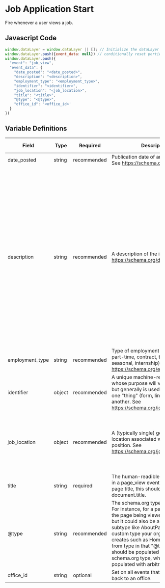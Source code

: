 # Job Application Start

Fire whenever a user views a job.

## Javascript Code

```js
window.dataLayer = window.dataLayer || []; // Initialize the dataLayer variable to avoid JS errors
window.dataLayer.push({event_data: null}) // conditionally reset portions of DL 
window.dataLayer.push({
  "event": "job_view",
  "event_data": {
    "date_posted": "<date_posted>",
    "description": "<description>",
    "employment_type": "<employment_type>",
    "identifier": "<identifier>",
    "job_location": "<job_location>",
    "title": "<title>",
    "@type": "<@type>",
    "office_id": '<office_id>'
  }
})
```

## Variable Definitions
|Field|Type|Required|Description|Example|Pattern|Min Length|Max Length|Minimum|Maximum|Multiple Of|
| --- | --- | --- | --- | --- | --- | --- | --- | --- | --- | --- |
|date_posted|string|recommended|Publication date of an online listing. See https://schema.org/datePosted.|44594|
|description|string|recommended|A description of the item. See https://schema.org/description.|Here at Comfort Keepers of Atlanta, GA our expert caregivers provide a personalized in-home care experience for seniors and disabled individuals to remain independent and comfortable in their own homes. Comfort Keepers uses Interactive Caregiving to ensure our clients are receiving the best care possible.\n\nLearn more on how our Comfort Keepers In-home Caregivers are bringing comfort to home while providing companionship, respite care, and more.\n\nOur team is dedicated to caring for seniors and loved ones within their homes and ensuring their safety during everyday outings and errands.|
|employment_type|string|recommended|Type of employment (e.g. full-time, part-time, contract, temporary, seasonal, internship). See https://schema.org/employmentType.|full-time|
|identifier|object|recommended|A unique machine-readible identifier whose purpose will vary by event, but generally is used to differentiate one "thing" (form, link, video) from another. See https://schema.org/identifier.|`{"@type": "PropertyValue","name": "Comfort Keepers Home Care","value": "ckfi:56f9dd7d-80e6-445c-b638-4e1759789077"}`|
|job_location|object|recommended|A (typically single) geographic location associated with the job position. See https://schema.org/jobLocation.|`{"@type": "Place","address": {  "@type": "PostalAddress",  "streetAddress": "1932 Fleming Rd",  "addressLocality": "Greensboro",  "addressRegion": "NC",  "postalCode": "27410",  "addressCountry": "US"}  }`|
|title|string|required|The human-readible title. When used in a page_view event to represent the page title, this should be set to document.title.|Caregiver|
|@type|string|recommended|The schema.org type for this event. For instance, for a page_view event, the page being viewed is a WebPage, but it could also be a more specific subtype like AboutPage or event a custom type your organization creates such as HomePage. Differs from type in that "@type" always should be populated with a schema.org type, while "type" can be populated with arbitrary values.|JobPosting|
|office_id|string|optional|Set on all events that can be tied back to an office.|/ohio/springfield|
